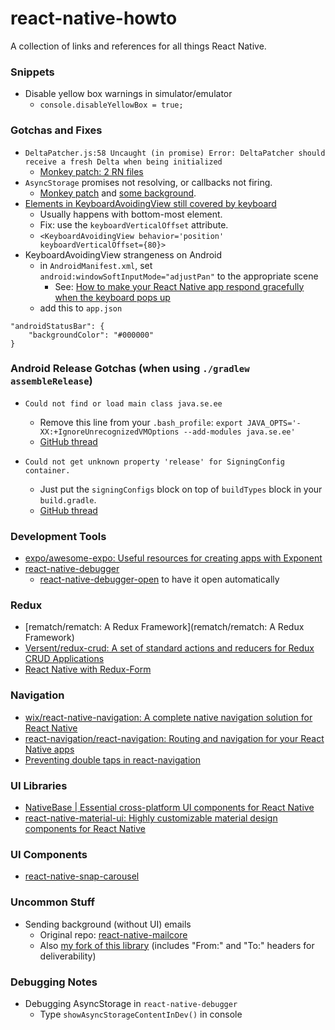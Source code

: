 # react-native-howto
A collection of links and references for all things React Native. 

### Snippets

* Disable yellow box warnings in simulator/emulator
  * `console.disableYellowBox = true;`

### Gotchas and Fixes
* ```DeltaPatcher.js:58 Uncaught (in promise) Error: DeltaPatcher should receive a fresh Delta when being initialized```
  * [Monkey patch: 2 RN files](https://github.com/facebook/react-native/issues/18209#issuecomment-371935230)
* `AsyncStorage` promises not resolving, or callbacks not firing.
  * [Monkey patch](https://github.com/facebook/react-native/pull/18522/files) and [some background](https://github.com/facebook/react-native/issues/13704).
* [Elements in KeyboardAvoidingView still covered by keyboard](https://github.com/facebook/react-native/issues/13497)
  * Usually happens with bottom-most element. 
  * Fix: use the `keyboardVerticalOffset` attribute. 
  * `<KeyboardAvoidingView behavior='position' keyboardVerticalOffset={80}>`
* KeyboardAvoidingView strangeness on Android
  * in `AndroidManifest.xml`, set `android:windowSoftInputMode="adjustPan"` to the appropriate scene
    * See: [How to make your React Native app respond gracefully when the keyboard pops up](https://stackoverflow.com/questions/39344140/react-native-how-to-control-what-keyboard-pushes-up#answer-43208431)
  * add this to `app.json`
```
"androidStatusBar": {
    "backgroundColor": "#000000"
}
```

### Android Release Gotchas (when using `./gradlew assembleRelease`)
* `Could not find or load main class java.se.ee`
  * Remove this line from your `.bash_profile`: 
`export JAVA_OPTS='-XX:+IgnoreUnrecognizedVMOptions --add-modules java.se.ee'`
  * [GitHub thread](https://github.com/flutter/flutter/issues/16093#issuecomment-390489264)

* `Could not get unknown property 'release' for SigningConfig container.`
  * Just put the `signingConfigs` block on top of `buildTypes` block in your `build.gradle`.
  * [GitHub thread](https://github.com/researchgate/gradle-release/issues/187)



### Development Tools

* [expo/awesome-expo: Useful resources for creating apps with Exponent](https://github.com/expo/awesome-expo)
* [react-native-debugger](https://github.com/jhen0409/react-native-debugger)
  * [react-native-debugger-open](https://github.com/jhen0409/react-native-debugger/tree/master/npm-package) to have it open automatically

### Redux

* [rematch/rematch: A Redux Framework](rematch/rematch: A Redux Framework)
* [Versent/redux-crud: A set of standard actions and reducers for Redux CRUD Applications](https://github.com/Versent/redux-crud)
* [React Native with Redux-Form](https://medium.com/wolox-driving-innovation/https-medium-com-wolox-driving-innovation-easy-forms-in-react-native-with-redux-form-1cdc16a9a889)


### Navigation

* [wix/react-native-navigation: A complete native navigation solution for React Native](https://github.com/wix/react-native-navigation/)
* [react-navigation/react-navigation: Routing and navigation for your React Native apps](https://github.com/react-navigation/react-navigation)
* [Preventing double taps in react-navigation](https://github.com/react-navigation/react-navigation/issues/271#issuecomment-278901237)

### UI Libraries

* [NativeBase | Essential cross-platform UI components for React Native](https://nativebase.io/)
* [react-native-material-ui: Highly customizable material design components for React Native](https://github.com/xotahal/react-native-material-ui)

### UI Components

* [react-native-snap-carousel](https://github.com/archriss/react-native-snap-carousel)


### Uncommon Stuff

* Sending background (without UI) emails 
  * Original repo: [react-native-mailcore](https://github.com/agenthunt/react-native-mailcore)
  * Also [my fork of this library](https://github.com/mcavaliere/react-native-mailcore) (includes "From:" and "To:" headers for deliverability)


### Debugging Notes

* Debugging AsyncStorage in `react-native-debugger`
  * Type `showAsyncStorageContentInDev()` in console

